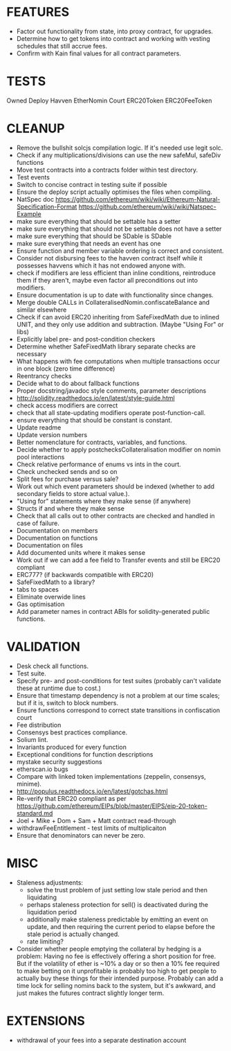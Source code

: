 FEATURES
========
* Factor out functionality from state, into proxy contract, for upgrades.
* Determine how to get tokens into contract and working with vesting schedules that still accrue fees.
* Confirm with Kain final values for all contract parameters.

TESTS
=====
Owned
Deploy
Havven
EtherNomin
Court
ERC20Token
ERC20FeeToken


CLEANUP
=======
* Remove the bullshit solcjs compilation logic. If it's needed use legit solc.
* Check if any multiplications/divisions can use the new safeMul, safeDiv functions
* Move test contracts into a contracts folder within test directory.
* Test events
* Switch to concise contract in testing suite if possible
* Ensure the deploy script actually optimises the files when compiling.
* NatSpec doc https://github.com/ethereum/wiki/wiki/Ethereum-Natural-Specification-Format https://github.com/ethereum/wiki/wiki/Natspec-Example
* make sure everything that should be settable has a setter
* make sure everything that should not be settable does not have a setter
* make sure everything that should be SDable is SDable
* make sure everything that needs an event has one
* Ensure function and member variable ordering is correct and consistent.
* Consider not disbursing fees to the havven contract itself while it possesses havvens which it has not endowed anyone with.
* check if modifiers are less efficient than inline conditions, reintroduce them if they aren't, maybe even factor all preconditions out into modifiers.
* Ensure documentation is up to date with functionality since changes.
* Merge double CALLs in CollateralisedNomin.confiscateBalance and similar elsewhere
* Check if can avoid ERC20 inheriting from SafeFixedMath due to inlined UNIT, and they only use addition and subtraction. (Maybe "Using For" or libs)
* Explicitly label pre- and post-condition checkers
* Determine whether SafeFixedMath library separate checks are necessary
* What happens with fee computations when multiple transactions occur in one block (zero time difference)
* Reentrancy checks
* Decide what to do about fallback functions
* Proper docstring/javadoc style comments, parameter descriptions
* http://solidity.readthedocs.io/en/latest/style-guide.html
* check access modifiers are correct
* check that all state-updating modifiers operate post-function-call.
* ensure everything that should be constant is constant.
* Update readme
* Update version numbers
* Better nomenclature for contracts, variables, and functions.
* Decide whether to apply postchecksCollateralisation modifier on nomin pool interactions
* Check relative performance of enums vs ints in the court.
* Check unchecked sends and so on
* Split fees for purchase versus sale?
* Work out which event parameters should be indexed (whether to add secondary fields to store actual value.).
* "Using for" statements where they make sense (if anywhere)
* Structs if and where they make sense
* Check that all calls out to other contracts are checked and handled in case of failure.
* Documentation on members
* Documentation on functions
* Documentation on files
* Add documented units where it makes sense
* Work out if we can add a fee field to Transfer events and still be ERC20 compliant
* ERC777? (if backwards compatible with ERC20)
* SafeFixedMath to a library?
* tabs to spaces
* Eliminate overwide lines
* Gas optimisation
* Add parameter names in contract ABIs for solidity-generated public functions.

VALIDATION
==========
* Desk check all functions.
* Test suite.
* Specify pre- and post-conditions for test suites (probably can't validate these at runtime due to cost.)
* Ensure that timestamp dependency is not a problem at our time scales; but if it is, switch to block numbers.
* Ensure functions correspond to correct state transitions in confiscation court
* Fee distribution
* Consensys best practices compliance.
* Solium lint.
* Invariants produced for every function
* Exceptional conditions for function descriptions
* mystake security suggestions
* etherscan.io bugs
* Compare with linked token implementations (zeppelin, consensys, minime).
* http://populus.readthedocs.io/en/latest/gotchas.html
* Re-verify that ERC20 compliant as per https://github.com/ethereum/EIPs/blob/master/EIPS/eip-20-token-standard.md
* Joel + Mike + Dom + Sam + Matt contract read-through
* withdrawFeeEntitlement - test limits of multiplicaiton
* Ensure that denominators can never be zero.

MISC
====
* Staleness adjustments:
    - solve the trust problem of just setting low stale period and then liquidating
    - perhaps staleness protection for sell() is deactivated during the liquidation period
    - additionally make staleness predictable by emitting an event on update, and then requiring the current period to elapse before the stale period is actually changed.
    - rate limiting?
* Consider whether people emptying the collateral by hedging is a problem:
    Having no fee is effectively offering a short position for free. But if the volatility of ether is ~10% a day or so
    then a 10% fee required to make betting on it unprofitable is probably too high to get people to actually buy these things for their intended purpose.
    Probably can add a time lock for selling nomins back to the system, but it's awkward, and just makes the futures contract
    slightly longer term.

EXTENSIONS
==========
* withdrawal of your fees into a separate destination account
